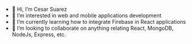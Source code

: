 - 👋 Hi, I’m Cesar Suarez
- 👀 I’m interested in web and mobile applications development
- 🌱 I’m currently learning how to integrate Firebase in React applications
- 💞️ I’m looking to collaborate on anything relating React, MongoDB, NodeJs, Express, etc.

<!---
csuarez94/csuarez94 is a ✨ special ✨ repository because its `README.md` (this file) appears on your GitHub profile.
You can click the Preview link to take a look at your changes.
--->
